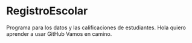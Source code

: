 # RegistroEscolar
Programa para los datos y las calificaciones de estudiantes.
Hola quiero aprender a usar GitHub
Vamos en camino.
